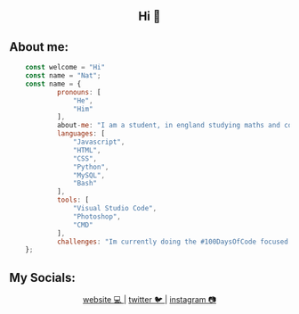 <div>
<h2 align='center'>Hi 👋</h2>
</div>

About me:
---
<div>
		
```javascript
	const welcome = "Hi"
	const name = "Nat";
	const name = {
			pronouns: [
				"He", 
				"Him"
			],
			about-me: "I am a student, in england studying maths and computer science",
			languages: [
				"Javascript", 
				"HTML", 
				"CSS", 
				"Python", 
				"MySQL", 
				"Bash"
			],
			tools: [
				"Visual Studio Code", 
				"Photoshop", 
				"CMD"
			],
			challenges: "Im currently doing the #100DaysOfCode focused on doing full stack development",
	};
```
My Socials:
---
</div>
<div align='center'>
<a href="https://www.natdev.uk">
	website 💻
</a>
	|
<a href="https://twitter.com/TheNat__">
	twitter 🐦
</a>
	|
<a href="https://www.instagram.com/thenat.png/">
	instagram 📷
</a>
	

	
</div>
